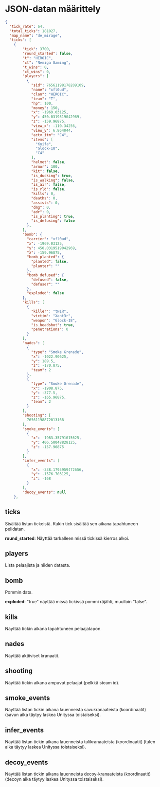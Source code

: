 # JSON-datan määrittely

```json
{
  "tick_rate": 64,
  "total_ticks": 181027,
  "map_name": "de_mirage",
  "ticks": [
    {
        "tick": 3700,
        "round_started": false,
        "t": "HEROIC",
        "ct": "Nemiga Gaming",
        "t_wins": 0,
        "ct_wins": 0,
        "players": [
          {
            "sid": 76561198178209109,
            "name": "xfl0ud",
            "clan": "HEROIC",
            "team": "T",
            "hp": 100,
            "money": 150,
            "x": -1969.03125,
            "y": 450.0319519042969,
            "z": -159.96875,
            "view_x": -110.34256,
            "view_y": 6.864044,
            "actv_itm": "C4",
            "items": [
              "Knife",
              "Glock-18",
              "C4"
            ],
            "helmet": false,
            "armor": 100,
            "kit": false,
            "is_ducking": true,
            "is_walking": false,
            "is_air": false,
            "is_rld": false,
            "kills": 0,
            "deaths": 0,
            "assists": 0,
            "dmg": 0,
            "adr": 0,
            "is_planting": true,
            "is_defusing": false
          },
        ],
        "bomb": {
          "carrier": "xfl0ud",
          "x": -1969.03125,
          "y": 450.0319519042969,
          "z": -159.96875,
          "bomb_planted": {
            "planted": false,
            "planter": ""
          },
          "bomb_defused": {
            "defused": false,
            "defuser": ""
          },
          "exploded": false
        },
        "kills": [
          {
            "killer": "tN1R",
            "victim": "Xant3r",
            "weapon": "Glock-18",
            "is_headshot": true,
            "penetrations": 0
          }
        ],
        "nades": [
          {
            "type": "Smoke Grenade",
            "x": -1022.90625,
            "y": 189.5,
            "z": -170.875,
            "team": 2
          },
          {
            "type": "Smoke Grenade",
            "x": -1908.875,
            "y": -377.5,
            "z": -165.96875,
            "team": 2
          }
        ],
        "shooting": [
          76561198872013168
        ],
        "smoke_events": [
          {
            "x": -1983.35791015625,
            "y": 406.50048828125,
            "z": -157.96875
          }
        ],
        "infer_events": [
          {
            "x": -338.1795959472656,
            "y": -1576.703125,
            "z": -168
          }
        ],
        "decoy_events": null
    },     
```
## ticks
Sisältää listan tickeistä. Kukin tick sisältää sen aikana tapahtuneen pelidatan. 

**round_started**: Näyttää tarkalleen missä tickissä kierros alkoi.

## players
Lista pelaajista ja niiden datasta.

## bomb
Pommin data.

**exploded**: "true" näyttää missä tickissä pommi räjähti, muulloin "false".

## kills
Näyttää tickin aikana tapahtuneen pelaajatapon.

## nades
Näyttää aktiiviset kranaatit.

## shooting
Näyttää tickin aikana ampuvat pelaajat (pelkkä steam id).

## smoke_events
Näyttää listan tickin aikana lauenneista savukranaateista (koordinaatit) (savun aika täytyy laskea Unityssa toistaiseksi).

## infer_events
Näyttää listan tickin aikana lauenneista tulikranaateista (koordinaatit) (tulen aika täytyy laskea Unityssa toistaiseksi).

## decoy_events
Näyttää listan tickin aikana lauenneista decoy-kranaateista (koordinaatit) (decoyn aika täytyy laskea Unityssa toistaiseksi).
